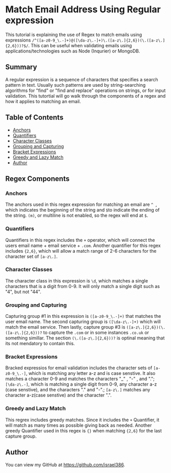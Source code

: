 # Match Email Address Using Regular expression

This tutorial is explaining the use of Regex to match emails using expressions `/^([a-z0-9_\.-]+)@([\da-z\.-]+)\.([a-z\.]{2,6})(\.([a-z\.]{2,6}))?$/`. This can be useful when validating emails using applications/technologies such as Node (Inqurier) or MongoDB.

## Summary

A regular expression is a sequence of characters that specifies a search pattern in text. Usually such patterns are used by string-searching algorithms for "find" or "find and replace" operations on strings, or for input validation. This tutortial will go walk through the components of a regex and how it applies to matching an email.

## Table of Contents

- [Anchors](#anchors)
- [Quantifiers](#quantifiers)
- [Character Classes](#character-classes)
- [Grouping and Capturing](#grouping-and-capturing)
- [Bracket Expressions](#bracket-expressions)
- [Greedy and Lazy Match](#greedy-and-lazy-match)
- [Author](#author)

## Regex Components

### Anchors
The anchors used in this regex expression for matching an email are `^ `, which indicates the beginning of the string and `$`to indicate the ending of the string. `(m)`, or multiline is not enabled, so the regex will end at `$`.

### Quantifiers
Quantifiers in this regex includes the `+` operator, which will connect the users email name + email service + `.com`. Another quantifier for this regex includes `{2,6}`, which will allow a match range of 2-6 characters for the character set of `[a-z\.]`.

### Character Classes
The character class in this expression is `\d`, which matches a single characters that is a digit from 0-9. It will only match a single digit such as "4", but not "44". 

### Grouping and Capturing
Capturing group #1 in this expression is `([a-z0-9_\.-]+)` that matches the user email name. The second capturing group is `([\da-z\.-]+)` which will match the email service. Then lastly, capture group #3 is `([a-z\.]{2,6})(\.([a-z\.]{2,6}))?` to capture the `.com` or in some instances `.co.uk` or something simillar. The section `(\.([a-z\.]{2,6}))?` is optinal meaning that its not mendatory to contain this. 

### Bracket Expressions
Bracked expressios for email validation includes the character sets of `[a-z0-9_\.-]`, which is matching any letter a-z and is case senstive. It also matches a character 0-9 and matches the characters "_" , "-" , and "."; `[\da-z\.-]`, which is matching a single digit from 0-9, any character a-z (case senstive), and the characters "." and "-".; `[a-z\.]` matches any character a-z(case senstive) and the character ".". 

### Greedy and Lazy Match
This regrex includes greedy matches. Since it includes the `+` Quantifier, it will match as many times as possible giving back as needed. Another greedy Quantifier used in this regex is `{}` when matching `{2,6}` for the last capture group.

## Author

You can view my GitHub at https://github.com/israel386.
